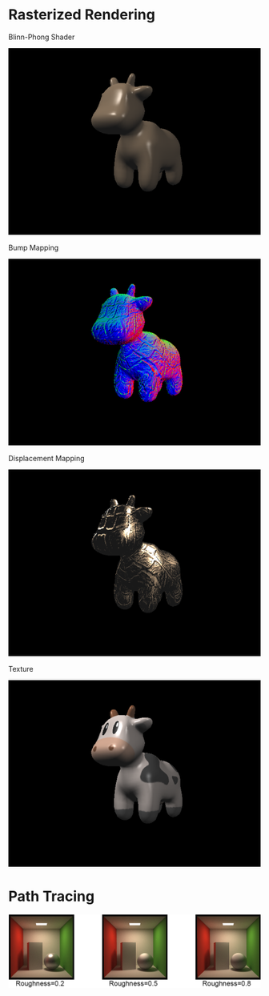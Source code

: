 # Rasterized Rendering
Blinn-Phong Shader

![](img/phong.png)

Bump Mapping

![](img/bump.png)

Displacement Mapping

![](img/displacement.png)

Texture

![](img/texture.png)

# Path Tracing
![](img/Comparison.png)